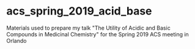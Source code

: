 # acs_spring_2019_acid_base

Materials used to prepare my talk "The  Utility of Acidic and Basic Compounds in Medicinal Chemistry" for the Spring 2019 ACS meeting in Orlando
